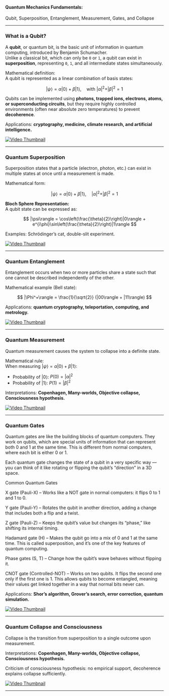 #### Quantum Mechanics Fundamentals: 

Qubit, Superposition, Entanglement, Measurement, Gates, and Collapse

---

### What is a Qubit?

A **qubit**, or quantum bit, is the basic unit of information in quantum computing, introduced by Benjamin Schumacher.  
Unlike a classical bit, which can only be `0` or `1`, a qubit can exist in **superposition**, representing `0`, `1`, and all intermediate states simultaneously.  

Mathematical definition:  
A qubit is represented as a linear combination of basis states:

$$
|\psi\rangle = \alpha|0\rangle + \beta|1\rangle, \quad \text{with } |\alpha|^2 + |\beta|^2 = 1
$$

Qubits can be implemented using **photons, trapped ions, electrons, atoms, or superconducting circuits**, but they require highly controlled environments (often near absolute zero temperatures) to prevent **decoherence**.  

Applications: **cryptography, medicine, climate research, and artificial intelligence.**

[![Video Thumbnail](https://img.youtube.com/vi/2pB87H3_F_c/maxresdefault.jpg)](https://www.youtube.com/watch?v=2pB87H3_F_c)

---

### Quantum Superposition

Superposition states that a particle (electron, photon, etc.) can exist in multiple states at once until a measurement is made.  

Mathematical form:

$$
|\psi\rangle = \alpha|0\rangle + \beta|1\rangle, \quad |\alpha|^2 + |\beta|^2 = 1
$$

**Bloch Sphere Representation:**  
A qubit state can be expressed as:

$$
|\psi\rangle = \cos\left(\frac{\theta}{2}\right)|0\rangle + e^{i\phi}\sin\left(\frac{\theta}{2}\right)|1\rangle
$$

Examples: Schrödinger’s cat, double-slit experiment.  

[![Video Thumbnail](https://img.youtube.com/vi/kmCZMLfo_ak/maxresdefault.jpg)](https://www.youtube.com/watch?v=kmCZMLfo_ak)

---

### Quantum Entanglement

Entanglement occurs when two or more particles share a state such that one cannot be described independently of the other.  

Mathematical example (Bell state):

$$
|\Phi^+\rangle = \frac{1}{\sqrt{2}} (|00\rangle + |11\rangle)
$$

Applications: **quantum cryptography, teleportation, computing, and metrology.**

[![Video Thumbnail](https://img.youtube.com/vi/9vDyS2_Hufk/maxresdefault.jpg)](https://www.youtube.com/watch?v=9vDyS2_Hufk)

---

### Quantum Measurement

Quantum measurement causes the system to collapse into a definite state.  

Mathematical rule:  
When measuring $|\psi\rangle = \alpha|0\rangle + \beta|1\rangle$:

- Probability of $|0\rangle$: $P(0) = |\alpha|^2$
- Probability of $|1\rangle$: $P(1) = |\beta|^2$

Interpretations: **Copenhagen, Many-worlds, Objective collapse, Consciousness hypothesis.**

[![Video Thumbnail](https://img.youtube.com/vi/mqofuYCz9gs/maxresdefault.jpg)](https://www.youtube.com/watch?v=mqofuYCz9gs)

---

### Quantum Gates

Quantum gates are like the building blocks of quantum computers.
They work on qubits, which are special units of information that can represent both 0 and 1 at the same time. This is different from normal computers, where each bit is either 0 or 1.

Each quantum gate changes the state of a qubit in a very specific way — you can think of it like rotating or flipping the qubit’s “direction” in a 3D space.

Common Quantum Gates

X gate (Pauli-X) – Works like a NOT gate in normal computers: it flips 0 to 1 and 1 to 0.

Y gate (Pauli-Y) – Rotates the qubit in another direction, adding a change that includes both a flip and a twist.

Z gate (Pauli-Z) – Keeps the qubit’s value but changes its “phase,” like shifting its internal timing.

Hadamard gate (H) – Makes the qubit go into a mix of 0 and 1 at the same time. This is called superposition, and it’s one of the key features of quantum computing.

Phase gates (S, T) – Change how the qubit’s wave behaves without flipping it.

CNOT gate (Controlled-NOT) – Works on two qubits. It flips the second one only if the first one is 1. This allows qubits to become entangled, meaning their values get linked together in a way that normal bits never can.

Applications: **Shor’s algorithm, Grover’s search, error correction, quantum simulation.**

[![Video Thumbnail](https://img.youtube.com/vi/g_IaVepNDT4/maxresdefault.jpg)](https://www.youtube.com/watch?v=g_IaVepNDT4)

---

### Quantum Collapse and Consciousness

Collapse is the transition from superposition to a single outcome upon measurement.  

Interpretations: **Copenhagen, Many-worlds, Objective collapse, Consciousness hypothesis.**  

Criticism of consciousness hypothesis: no empirical support, decoherence explains collapse sufficiently.  

[![Video Thumbnail](https://img.youtube.com/vi/LOVHlg9tuyc/maxresdefault.jpg)](https://www.youtube.com/watch?v=LOVHlg9tuyc)

---
